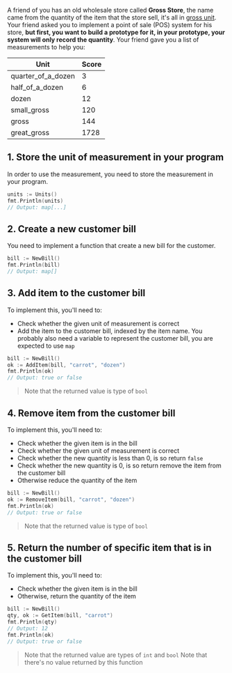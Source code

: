 A friend of you has an old wholesale store called **Gross Store**, the name came from the quantity of the item that the store sell, it's all in [gross unit][gross-unit]. Your friend asked you to implement a point of sale (POS) system for his store, **but first, you want to build a prototype for it, in your prototype, your system will only record the quantity**. Your friend gave you a list of measurements to help you:

| Unit               | Score |
| ------------------ | ----- |
| quarter_of_a_dozen | 3     |
| half_of_a_dozen    | 6     |
| dozen              | 12    |
| small_gross        | 120   |
| gross              | 144   |
| great_gross        | 1728  |

## 1. Store the unit of measurement in your program

In order to use the measurement, you need to store the measurement in your program.

```go
units := Units()
fmt.Println(units)
// Output: map[...]
```

## 2. Create a new customer bill

You need to implement a function that create a new bill for the customer.

```go
bill := NewBill()
fmt.Println(bill)
// Output: map[]
```

## 3. Add item to the customer bill

To implement this, you'll need to:

- Check whether the given unit of measurement is correct
- Add the item to the customer bill, indexed by the item name. You probably also need a variable to represent the customer bill, you are expected to use `map`

```go
bill := NewBill()
ok := AddItem(bill, "carrot", "dozen")
fmt.Println(ok)
// Output: true or false
```

> Note that the returned value is type of `bool`

## 4. Remove item from the customer bill

To implement this, you'll need to:

- Check whether the given item is in the bill
- Check whether the given unit of measurement is correct
- Check whether the new quantity is less than 0, is so return `false`
- Check whether the new quantity is 0, is so return remove the item from the customer bill
- Otherwise reduce the quantity of the item

```go
bill := NewBill()
ok := RemoveItem(bill, "carrot", "dozen")
fmt.Println(ok)
// Output: true or false
```

> Note that the returned value is type of `bool`

## 5. Return the number of specific item that is in the customer bill

To implement this, you'll need to:

- Check whether the given item is in the bill
- Otherwise, return the quantity of the item

```go
bill := NewBill()
qty, ok := GetItem(bill, "carrot")
fmt.Println(qty)
// Output: 12
fmt.Println(ok)
// Output: true or false
```

> Note that the returned value are types of `int` and `bool`
> Note that there's no value returned by this function

[gross-unit]: https://en.wikipedia.org/wiki/Gross_(unit)
